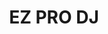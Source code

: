 ---
description: DJ打碟app，门外汉体验下艺术的门槛。
layout: post
results:
- primaryGenreName: Music
  version: '1.0'
  artworkUrl100: http://a1270.phobos.apple.com/us/r1000/051/Purple4/v4/55/6a/4f/556a4f29-d258-6747-78e3-4dc249d1131f/mzl.ayaydign.png
  trackViewUrl: https://itunes.apple.com/cn/app/ez-pro-dj/id667668807?mt=8&uo=4
  artworkUrl60: http://a348.phobos.apple.com/us/r1000/040/Purple4/v4/03/dd/f5/03ddf5e8-2424-395b-f4ff-4b0b0f91cc8b/djmixer_57x57.png
  userRatingCountForCurrentVersion: 2
  sellerName: Jakks Pacific Inc
  supportedDevices:
  - iPadMini4G
  - iPhone4
  - iPodTouchourthGen
  - iPad23G
  - iPadWifi
  - iPadFourthGen
  - iPodTouchFifthGen
  - iPadMini
  - iPadFourthGen4G
  - iPhone5
  - iPadThirdGen4G
  - iPhone4S
  - iPad3G
  - iPhone-3GS
  - iPad2Wifi
  - iPadThirdGen
  - iPodTouchThirdGen
  genres:
  - 音乐
  - 工具
  trackName: EZ PRO DJ
  description: "With EZ PRO DJ, anyone can loop, sample, remix and play music
    like a real DJ!\n\nLaunch the app and mix your favorite tracks or connect
    your iOS device to the EZ PRO DJ Mixer…the EZ PRO app taps into your smart
    device's music library so you can remix and hear your favorite music like
    never before. \n\nGrab a sample of your favorite vocal hook…remix it with
    an all new beat from EZ PRO's sample loops…crossfade into another great
    song and EZ PRO DJ will automatically beat match both songs for you! Then
    add any of EZ PRO's real DJ effects like pitch, echo, stutter loop…even
    scratch with EZ PRO's two turntable platters!\n\nYou don't need to have
    DJ skills to sound like a pro with EZ PRO DJ!\n\nNo intimidating buttons
    & knobs, no complicated features and an easy interface make it easy!\n\nSpin
    live at a party, or create/record/share your own mix …with all of EZ PRO's
    easy to use effects, you'll sound like a pro!\n\nKEY FEATURES:\n      Software
    that makes it easy to:\n•MIX – automatically blends and beat matches for
    you\n•SAMPLE – add samples overlays to customize your mix\n•AUTO-SYNC
    – your music library\n•STUTTER LOOP – create loops from any song…then
    mix & match to make your own tracks!\n•ADD NEW BEATS – remix your favorite
    song with an all new beat\n•REAL STUDIO & DJ EFFECTS – pitch up & down,
    EQ compression for that 'underwater' swell effect, echo and more!\n\n
    \     Mix a party LIVE, or record your own mix\n      Works with ANY music
    in your music library on your iOS device\n\n*** IMPORTANT ***\niOS 6.0
    or higher is required \n\nCompatible Devices:\nEZ Pro DJ™ is compatible
    with the following iOS devices: iPad 2, iPad with Retina display, iPhone
    4, iPhone 4S, iPhone 5, iPod Touch 4th and 5th generation.\n\nTo Learn
    More about EZ Pro DJ™:\nCheck out www.ezprodjmixer.com for more information
    on EZ Pro DJ™.\nOr go to www.jakks.com to find out the latest on all your
    favorite Jakks Pacific Inc. products.\nFor further questions about the
    EZ Pro DJ™ please contact our customer support at:\nconsumers@jakks.com\n\n\nTM
    & © 2013 JAKKS Pacific, Inc."
  price: 0
  trackId: 667668807
  releaseDate: '2013-08-01T06:55:03Z'
  screenshotUrls:
  - http://a2.mzstatic.com/us/r30/Purple4/v4/51/12/dd/5112dd41-fe75-f464-1c5f-362189dd22b1/screen320x320.jpeg
  - http://a2.mzstatic.com/us/r30/Purple6/v4/48/08/02/48080239-7dbe-89bb-c8d4-e982fd324d9c/screen320x320.jpeg
  - http://a2.mzstatic.com/us/r30/Purple6/v4/c0/93/c2/c093c200-625e-ce2d-f24a-759c4979a682/screen320x320.jpeg
  - http://a4.mzstatic.com/us/r30/Purple6/v4/a0/00/fe/a000fe18-4555-41ee-6ae5-3e1f3ca069e6/screen320x320.jpeg
  - http://a1.mzstatic.com/us/r30/Purple4/v4/75/e0/cf/75e0cfb6-01dd-9eca-1ffd-c5bf9fb9f9f4/screen320x320.jpeg
  artistViewUrl: https://itunes.apple.com/cn/artist/jakks-pacific-inc./id574606271?uo=4
  primaryGenreId: 6011
  averageUserRatingForCurrentVersion: 5
  kind: software
  fileSizeBytes: '84735509'
  bundleId: com.jakkspacific.ezprodj
  sellerUrl: http://www.ezprodjmixer.com
  trackContentRating: 4+
  artistName: jakks Pacific Inc.
  trackCensoredName: EZ PRO DJ
  isGameCenterEnabled: false
  contentAdvisoryRating: 4+
  languageCodesISO2A:
  - EN
  features:
  - iosUniversal
  wrapperType: software
  artworkUrl512: http://a1270.phobos.apple.com/us/r1000/051/Purple4/v4/55/6a/4f/556a4f29-d258-6747-78e3-4dc249d1131f/mzl.ayaydign.png
  formattedPrice: 免费
  artistId: 574606271
  genreIds:
  - '6011'
  - '6002'
  currency: CNY
  ipadScreenshotUrls:
  - http://a2.mzstatic.com/us/r30/Purple6/v4/8e/5e/b6/8e5eb69f-454e-5222-22af-dc01d308bcda/screen480x480.jpeg
  - http://a1.mzstatic.com/us/r30/Purple4/v4/1d/e8/1b/1de81bcf-9c79-bfb5-6b15-8d178e807bd7/screen480x480.jpeg
  - http://a5.mzstatic.com/us/r30/Purple4/v4/c6/da/c6/c6dac605-ea94-b754-564a-f24485e3d5fd/screen480x480.jpeg
  - http://a5.mzstatic.com/us/r30/Purple6/v4/e8/d0/05/e8d0053a-a390-29f1-de3a-cf973235b23c/screen480x480.jpeg
  - http://a3.mzstatic.com/us/r30/Purple6/v4/5b/20/0a/5b200ac8-87f4-4d90-ccb1-17c0d1154411/screen480x480.jpeg
category: 音乐
tags: tag1
resultCount: 1
title: EZ PRO DJ

---